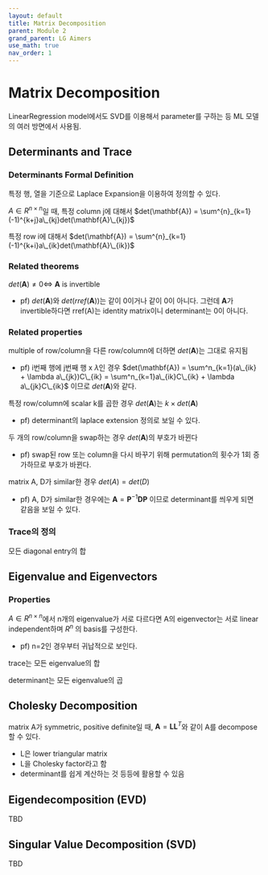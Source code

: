 ```yaml
---
layout: default
title: Matrix Decomposition
parent: Module 2
grand_parent: LG Aimers
use_math: true
nav_order: 1
---
```

# Matrix Decomposition
LinearRegression model에서도 SVD를 이용해서 parameter를 구하는 등 ML 모델의 여러 방면에서 사용됨.
## Determinants and Trace
### Determinants Formal Definition

특정 행, 열을 기준으로 Laplace Expansion을 이용하여 정의할 수 있다.

$A \in R^{n \times n}$일 때, 특정 column j에 대해서
$det(\mathbf{A}) = \sum^{n}_{k=1}(-1)^{k+j}a\_{kj}det(\mathbf{A}\_{kj})$

특정 row i에 대해서
$det(\mathbf{A}) = \sum^{n}_{k=1}(-1)^{k+i}a\_{ik}det(\mathbf{A}\_{ik})$

### Related theorems
$det(\mathbf{A}) \ne 0 \iff$ $\mathbf{A}$ is invertible

- pf) $det(\mathbf{A})$와 $det(rref(\mathbf{A}))$는 같이 0이거나 같이 0이 아니다. 그런데 $\mathbf{A}$가 invertible하다면 rref(A)는 identity matrix이니 determinant는 0이 아니다. 

### Related properties
multiple of row/column을 다른 row/column에 더하면 $det(\mathbf{A})$는 그대로 유지됨
- pf) i번째 행에 j번째 행 x $\lambda$인 경우 $det(\mathbf{A}) = \sum^n_{k=1}(a\_{ik} + \lambda a\_{jk})C\_{ik} = \sum^n_{k=1}a\_{ik}C\_{ik} + \lambda a\_{jk}C\_{ik}$ 이므로 $det(\mathbf{A})$와 같다.

특정 row/column에 scalar k를 곱한 경우 $det(\mathbf{A})$는 $k \times det(\mathbf{A})$
- pf) determinant의 laplace extension 정의로 보일 수 있다.

두 개의 row/column을 swap하는 경우 $det(\mathbf{A})$의 부호가 바뀐다
- pf) swap된 row 또는 column을 다시 바꾸기 위해 permutation의 횟수가 1회 증가하므로 부호가 바뀐다.

matrix A, D가 similar한 경우 $det(A) = det(D)$ 
- pf) A, D가 similar한 경우에는 $\mathbf{A} = \mathbf{P}^{-1}\mathbf{D}\mathbf{P}$ 이므로 determinant를 씌우게 되면 같음을 보일 수 있다.

### Trace의 정의
모든 diagonal entry의 합

## Eigenvalue and Eigenvectors
### Properties
$A \in R^{n \times n}$에서 n개의 eigenvalue가 서로 다르다면 A의 eigenvector는 서로 linear independent하며 $R^{n}$ 의 basis를 구성한다.
- pf) n=2인 경우부터 귀납적으로 보인다.

trace는 모든 eigenvalue의 합

determinant는 모든 eigenvalue의 곱

## Cholesky Decomposition
matrix A가 symmetric, positive definite일 때, $\mathbf{A} = \mathbf{L}\mathbf{L}^T$와 같이 A를 decompose할 수 있다.
- L은 lower triangular matrix
- L을 Cholesky factor라고 함
- determinant를 쉽게 계산하는 것 등등에 활용할 수 있음

## Eigendecomposition (EVD)
TBD

## Singular Value Decomposition (SVD)
TBD
